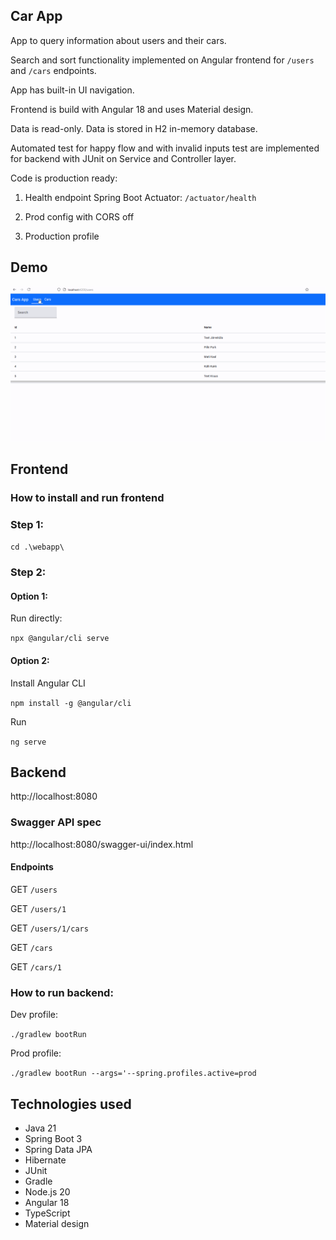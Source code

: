 ## Car App

App to query information about  users and their cars.

Search and sort functionality implemented on Angular frontend for `/users` and `/cars` endpoints.

App has built-in UI navigation.

Frontend is build with Angular 18 and uses Material design.

Data is read-only. Data is stored in H2 in-memory database.

Automated test for happy flow and with invalid inputs test
are implemented for backend with JUnit on Service and Controller layer.

Code is production ready:

1. Health endpoint Spring Boot Actuator: `/actuator/health`

2. Prod config with CORS off

3. Production profile


## Demo

![](Angular_UI_DEMO.gif)


## Frontend

### How to install and run frontend

### Step 1:

`cd .\webapp\`

### Step 2:

#### Option 1:

Run directly:

`npx @angular/cli serve`


#### Option 2: 

Install Angular CLI

`npm install -g @angular/cli`

Run

`ng serve`

## Backend
http://localhost:8080

### Swagger API spec

http://localhost:8080/swagger-ui/index.html

#### Endpoints

GET `/users`

GET `/users/1`

GET `/users/1/cars`

GET `/cars`

GET `/cars/1`

### How to run backend:

Dev profile:

`./gradlew bootRun`


Prod profile:

`./gradlew bootRun --args='--spring.profiles.active=prod`

## Technologies used

- Java 21
- Spring Boot 3
- Spring Data JPA
- Hibernate
- JUnit
- Gradle
- Node.js 20
- Angular 18
- TypeScript
- Material design